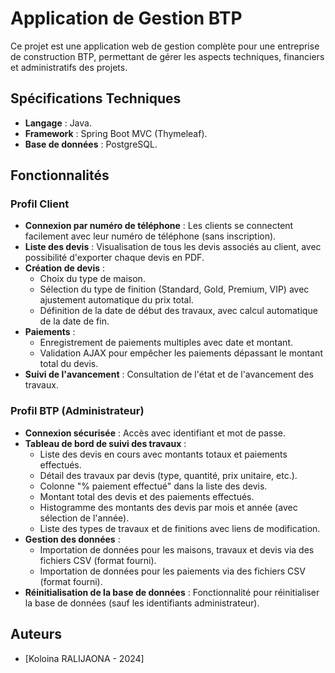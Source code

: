 # Application de Gestion BTP

Ce projet est une application web de gestion complète pour une entreprise de construction BTP, permettant de gérer les aspects techniques, financiers et administratifs des projets.

## Spécifications Techniques

* **Langage** : Java.
* **Framework** : Spring Boot MVC (Thymeleaf).
* **Base de données** : PostgreSQL.
  
## Fonctionnalités

### Profil Client

* **Connexion par numéro de téléphone** : Les clients se connectent facilement avec leur numéro de téléphone (sans inscription).
* **Liste des devis** : Visualisation de tous les devis associés au client, avec possibilité d'exporter chaque devis en PDF.
* **Création de devis** :
    * Choix du type de maison.
    * Sélection du type de finition (Standard, Gold, Premium, VIP) avec ajustement automatique du prix total.
    * Définition de la date de début des travaux, avec calcul automatique de la date de fin.
* **Paiements** :
    * Enregistrement de paiements multiples avec date et montant.
    * Validation AJAX pour empêcher les paiements dépassant le montant total du devis.
* **Suivi de l'avancement** : Consultation de l'état et de l'avancement des travaux.

### Profil BTP (Administrateur)

* **Connexion sécurisée** : Accès avec identifiant et mot de passe.
* **Tableau de bord de suivi des travaux** :
    * Liste des devis en cours avec montants totaux et paiements effectués.
    * Détail des travaux par devis (type, quantité, prix unitaire, etc.).
    * Colonne "% paiement effectué" dans la liste des devis.
    * Montant total des devis et des paiements effectués.
    * Histogramme des montants des devis par mois et année (avec sélection de l'année).
    * Liste des types de travaux et de finitions avec liens de modification.
* **Gestion des données** :
    * Importation de données pour les maisons, travaux et devis via des fichiers CSV (format fourni).
    * Importation de données pour les paiements via des fichiers CSV (format fourni).
* **Réinitialisation de la base de données** : Fonctionnalité pour réinitialiser la base de données (sauf les identifiants administrateur).

## Auteurs

* [Koloina RALIJAONA - 2024]
